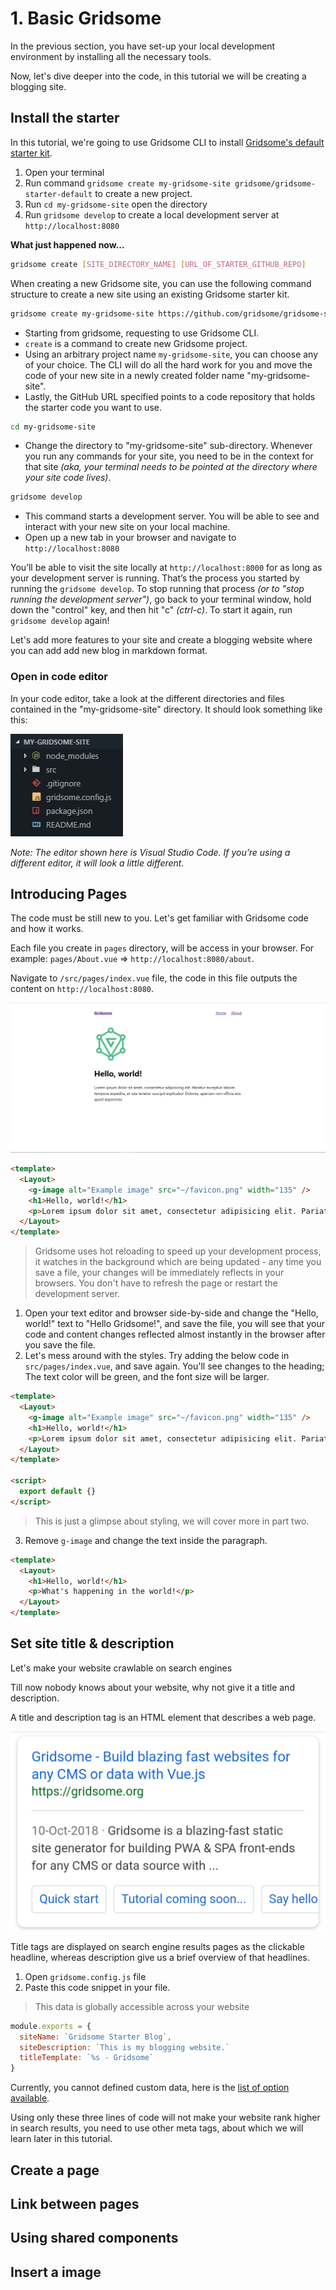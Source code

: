 # 1. Basic Gridsome

In the previous section, you have set-up your local development environment by installing all the necessary tools.

Now, let's dive deeper into the code, in this tutorial we will be creating a blogging site.

## Install the starter

In this tutorial, we're going to use Gridsome CLI to install [Gridsome's default starter kit](https://github.com/gridsome/gridsome-starter-default).

1. Open your terminal
2. Run command `gridsome create my-gridsome-site gridsome/gridsome-starter-default` to create a new project.
3. Run `cd my-gridsome-site` open the directory
4. Run `gridsome develop` to create a local development server at `http://localhost:8080`

**What just happened now...**

```sh
gridsome create [SITE_DIRECTORY_NAME] [URL_OF_STARTER_GITHUB_REPO]
```

When creating a new Gridsome site, you can use the following command structure to create a new site using an existing Gridsome starter kit.

```sh
gridsome create my-gridsome-site https://github.com/gridsome/gridsome-starter-default
```

- Starting from gridsome, requesting to use Gridsome CLI.
- `create` is a command to create new Gridsome project.
- Using an arbitrary project name `my-gridsome-site`, you can choose any of your choice. The CLI will do all the hard work for you and move the code of your new site in a newly created folder name "my-gridsome-site".
- Lastly, the GitHub URL specified points to a code repository that holds the starter code you want to use.

```sh
cd my-gridsome-site
```

- Change the directory to "my-gridsome-site" sub-directory. Whenever you run any commands for your site, you need to be in the context for that site *(aka, your terminal needs to be pointed at the directory where your site code lives)*.

```sh
gridsome develop
```

- This command starts a development server. You will be able to see and interact with your new site on your local machine.
- Open up a new tab in your browser and navigate to `http://localhost:8080`

You’ll be able to visit the site locally at `http://localhost:8000` for as long as your development server is running. That’s the process you started by running the `gridsome develop`. To stop running that process *(or to "stop running the development server")*, go back to your terminal window, hold down the "control" key, and then hit "c" *(ctrl-c)*. To start it again, run `gridsome develop` again!

Let's add more features to your site and create a blogging website where you can add add new blog in markdown format.

### Open in code editor

In your code editor, take a look at the different directories and files contained in the "my-gridsome-site" directory. It should look something like this:

![File structure of gridsome default starter](./images/gridsome-default-starter-file-structure.png)

*Note: The editor shown here is Visual Studio Code. If you’re using a different editor, it will look a little different.*

## Introducing Pages

The code must be still new to you. Let's get familiar with Gridsome code and how it works.

Each file you create in `pages` directory, will be access in your browser. For example: `pages/About.vue` ⇒ `http://localhost:8080/about`.

Navigate to `/src/pages/index.vue` file, the code in this file outputs the content on `http://localhost:8080`.

![Gridsome default starter preview](./images/gridsome-default-starter-preview.png)

```html
<template>
  <Layout>
    <g-image alt="Example image" src="~/favicon.png" width="135" />
    <h1>Hello, world!</h1>
    <p>Lorem ipsum dolor sit amet, consectetur adipisicing elit. Pariatur excepturi labore tempore expedita, et iste tenetur suscipit explicabo! Dolores, aperiam non officia eos quod asperiores</p>
  </Layout>
</template>
```

> Gridsome uses hot reloading to speed up your development process, it watches in the background which are being updated - any time you save a file, your changes will be immediately reflects in your browsers. You don't have to refresh the page or restart the development server.

1. Open your text editor and browser side-by-side and change the "Hello, world!" text to "Hello Gridsome!", and save the file, you will see that your code and content changes reflected almost instantly in the browser after you save the file.
2. Let's mess around with the styles. Try adding the below code in `src/pages/index.vue`, and save again. You'll see changes to the heading; The text color will be green, and the font size will be larger.

```html
<template>
  <Layout>
    <g-image alt="Example image" src="~/favicon.png" width="135" />
    <h1>Hello, world!</h1>
    <p>Lorem ipsum dolor sit amet, consectetur adipisicing elit. Pariatur excepturi labore tempore expedita, et iste tenetur suscipit explicabo! Dolores, aperiam non officia eos quod asperiores</p>
  </Layout>
</template>

<script>
  export default {}
</script>
```

> This is just a glimpse about styling, we will cover more in part two.

3. Remove `g-image` and change the text inside the paragraph.

```html
<template>
  <Layout>
    <h1>Hello, world!</h1>
    <p>What's happening in the world!</p>
  </Layout>
</template>
```

## Set site title & description

Let's make your website crawlable on search engines

Till now nobody knows about your website, why not give it a title and description.

A title and description tag is an HTML element that describes a web page.

![Google search about gridsome](./images/google-search-about-gridsome.png)

Title tags are displayed on search engine results pages as the clickable headline, whereas description give us a brief overview of that headlines.

1. Open `gridsome.config.js` file
2. Paste this code snippet in your file.

> This data is globally accessible across your website

```js
module.exports = {
  siteName: `Gridsome Starter Blog`,
  siteDescription: `This is my blogging website.`
  titleTemplate: `%s - Gridsome`
}
```

Currently, you cannot defined custom data, here is the [list of option available](../docs/config).

Using only these three lines of code will not make your website rank higher in search results, you need to use other meta tags, about which we will learn later in this tutorial.

## Create a page

## Link between pages

## Using shared components

## Insert a image

